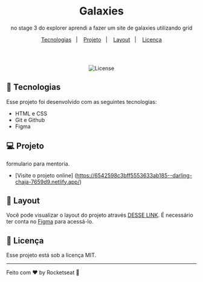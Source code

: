 <h1 align="center"> Galaxies</h1>

<p align="center">
no stage 3 do explorer aprendi a fazer um site de galaxies utilizando grid  <br/>


<p align="center">
  <a href="#-tecnologias">Tecnologias</a>&nbsp;&nbsp;&nbsp;|&nbsp;&nbsp;&nbsp;
  <a href="#-projeto">Projeto</a>&nbsp;&nbsp;&nbsp;|&nbsp;&nbsp;&nbsp;
  <a href="#-layout">Layout</a>&nbsp;&nbsp;&nbsp;|&nbsp;&nbsp;&nbsp;
  <a href="#memo-licença">Licença</a>
</p>

<p align="center">
  <img alt="" src="">
</p>

<br>

<p align="center">
   <img alt="License" src="https://img.shields.io/static/v1?label=license&message=MIT&color=49AA26&labelColor=000000">
</p>

## 🚀 Tecnologias

Esse projeto foi desenvolvido com as seguintes tecnologias:

- HTML e CSS
- Git e Github
- Figma

## 💻 Projeto

formulario para mentoria.

- [Visite o projeto online] (https://6542598c3bff5553633ab185--darling-chaja-7659d9.netlify.app/)

## 🔖 Layout

Você pode visualizar o layout do projeto através [DESSE LINK](https://www.figma.com/file/za5Hr9mH6SYgdlNoLXaW8L/Stage-03---Formul%C3%A1rio-avan%C3%A7ado-(Copy)?node-id=0%3A1&mode=dev). É necessário ter conta no [Figma](https://figma.com) para acessá-lo.

## :memo: Licença

Esse projeto está sob a licença MIT.

---

Feito com ♥ by Rocketseat :wave:
